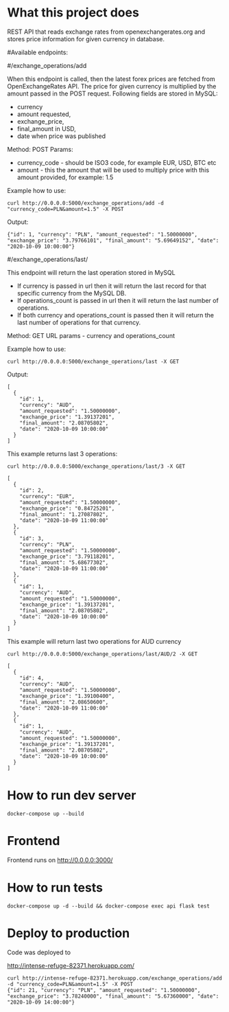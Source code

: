 # What this project does
REST API that reads exchange rates from openexchangerates.org and stores price information for given currency in database.

#Available endpoints:

#/exchange_operations/add

When this endpoint is called, then the latest forex prices are fetched from OpenExchangeRates API.
The price for given currency is multiplied by the amount passed in the POST request.
Following fields are stored in MySQL:

 - currency
 - amount requested,
 - exchange_price,
 - final_amount in USD,
 - date when price was published

Method: POST
Params:
 - currency_code - should be ISO3 code, for example EUR, USD, BTC etc
 - amount - this the amount that will be used to multiply price with this amount provided, for example: 1.5

Example how to use:

    curl http://0.0.0.0:5000/exchange_operations/add -d "currency_code=PLN&amount=1.5" -X POST
    
Output:

    {"id": 1, "currency": "PLN", "amount_requested": "1.50000000", "exchange_price": "3.79766101", "final_amount": "5.69649152", "date": "2020-10-09 10:00:00"}
    

#/exchange_operations/last/  

This endpoint will return the last operation stored in MySQL

* If currency is passed in url then it will return the last record for that specific currency from the MySQL DB.
* If operations_count is passed in url then it will return the last number of operations.
* If both currency and operations_count is passed then it will return the last number of operations for that currency.

Method: GET
URL params - currency and operations_count

Example how to use:

    curl http://0.0.0.0:5000/exchange_operations/last -X GET
    
Output:

    [
      {
        "id": 1,
        "currency": "AUD",
        "amount_requested": "1.50000000",
        "exchange_price": "1.39137201",
        "final_amount": "2.08705802",
        "date": "2020-10-09 10:00:00"
      }
    ]

This example returns last 3 operations:

    curl http://0.0.0.0:5000/exchange_operations/last/3 -X GET
    
    [
      {
        "id": 2,
        "currency": "EUR",
        "amount_requested": "1.50000000",
        "exchange_price": "0.84725201",
        "final_amount": "1.27087802",
        "date": "2020-10-09 11:00:00"
      },
      {
        "id": 3,
        "currency": "PLN",
        "amount_requested": "1.50000000",
        "exchange_price": "3.79118201",
        "final_amount": "5.68677302",
        "date": "2020-10-09 11:00:00"
      },
      {
        "id": 1,
        "currency": "AUD",
        "amount_requested": "1.50000000",
        "exchange_price": "1.39137201",
        "final_amount": "2.08705802",
        "date": "2020-10-09 10:00:00"
      }
    ]

This example will return last two operations for AUD currency

    curl http://0.0.0.0:5000/exchange_operations/last/AUD/2 -X GET

    [
      {
        "id": 4,
        "currency": "AUD",
        "amount_requested": "1.50000000",
        "exchange_price": "1.39100400",
        "final_amount": "2.08650600",
        "date": "2020-10-09 11:00:00"
      },
      {
        "id": 1,
        "currency": "AUD",
        "amount_requested": "1.50000000",
        "exchange_price": "1.39137201",
        "final_amount": "2.08705802",
        "date": "2020-10-09 10:00:00"
      }
    ]


# How to run dev server 

    docker-compose up --build
    
# Frontend 

Frontend runs on http://0.0.0.0:3000/    
    
# How to run tests

    docker-compose up -d --build && docker-compose exec api flask test
    
# Deploy to production

Code was deployed to 

http://intense-refuge-82371.herokuapp.com/     

    curl http://intense-refuge-82371.herokuapp.com/exchange_operations/add -d "currency_code=PLN&amount=1.5" -X POST
    {"id": 21, "currency": "PLN", "amount_requested": "1.50000000", "exchange_price": "3.78240000", "final_amount": "5.67360000", "date": "2020-10-09 14:00:00"}
